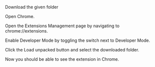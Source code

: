 Download the given folder

Open Chrome.

Open the Extensions Management page by navigating to chrome://extensions.

Enable Developer Mode by toggling the switch next to Developer Mode.

Click the Load unpacked button and select the downloaded folder.

Now you should be able to see the extension in Chrome.

